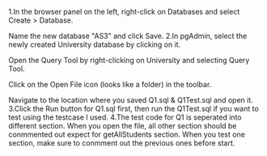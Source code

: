

1.In the browser panel on the left, right-click on Databases and select Create > Database.

Name the new database "AS3" and click Save.
2.In pgAdmin, select the newly created University database by clicking on it.

Open the Query Tool by right-clicking on University and selecting Query Tool.

Click on the Open File icon (looks like a folder) in the toolbar.

Navigate to the location where you saved Q1.sql & Q1Test.sql and open it.
3.Click the Run button for Q1.sql first, then run the Q1Test.sql if you want to test using the testcase I used.
4.The test code for Q1 is seperated into different section. When you open the file, all other section 
should be conmmented out expect for getAllStudents section. When you test one section, make sure to conmment out the previous ones 
before start.
